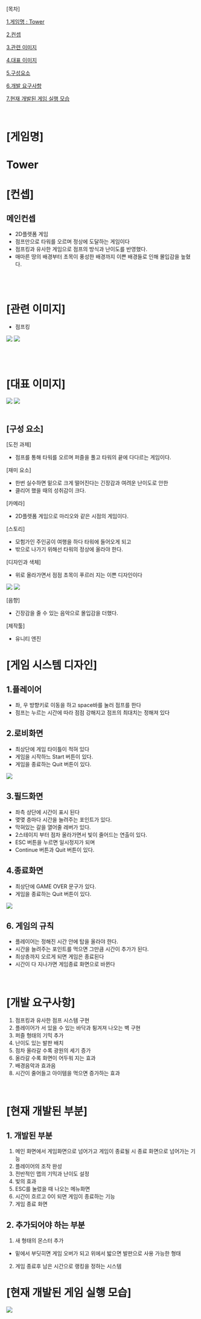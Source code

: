 [목차]

[1.게임명 : Tower ](#게임명)

[2.컨셉](#컨셉)

[3.관련 이미지](#관련-이미지)

[4.대표 이미지](#대표-이미지)

[5.구성요소](#구성-요소)

[6.개발 요구사항](#개발-요구사항)

[7.현재 개발된 게임 실행 모습](#현재-개발된-게임-실행-모습)

<br>

# [게임명]

# Tower

# [컨셉]

## 메인컨셉 
- 2D플렛폼 게임
- 점프만으로 타워를 오르며 정상에 도달하는 게임이다
- 점프킹과 유사한 게임으로 점프의 방식과 난이도를 반영했다.
- 매마른 땅의 배경부터 초목이 풍성한 배경까지 이쁜 배경들로 인해 몰입감을 높혔다.

<br><br>
# [관련 이미지]
- 점프킹

<img src="./img/관련이미지1.jpg">
<img src="./img/관련이미지2.jpg">

<br><br>
# [대표 이미지]

<img src="./img/대표이미지1.jpg">
<img src="./img/대표이미지2.jpg">
<br><br>


## [구성 요소]

[도전 과제]
- 점프를 통해 타워를 오르며 퍼즐을 풀고 타워의 끝에 다다르는 게임이다.

[재미 요소]
- 한번 실수하면 밑으로 크게 떨어진다는 긴장감과 여려운 난이도로 안한
- 클리어 했을 때의 성취감이 크다.

[카메라]  
- 2D플렛폼 게임으로 마리오와 같은 시점의 게임이다.

[스토리]
- 모험가인 주인공이 여행을 하다 타워에 들어오게 되고
- 밖으로 나가기 위해선 타워의 정상에 올라야 한다.

[디자인과 색체]
- 위로 올라가면서 점점 초목이 푸르러 지는 이쁜 디자인이다

<img src="./img/어두움.PNG">
<img src="./img/밝아짐.PNG">

[음향]  
- 긴장감을 줄 수 있는 음악으로 몰입감을 더했다.

[제작툴] 
- 유니티 엔진

# [게임 시스템 디자인]

## 1.플레이어

- 좌, 우 방향키로 이동을 하고 space바를 눌러 점프를 한다
- 점프는 누르는 시간에 따라 점점 강해지고 점프의 최대치는 정해져 있다

## 2.로비화면

- 최상단에 게임 타이틀이 적혀 있다
- 게임을 시작하느 Start 버튼이 있다. 
- 게임을 종료하는 Quit 버튼이 있다.

<img src="./img/메인화면.PNG">



## 3.필드화면

- 좌측 상단에 시간이 표시 된다
- 몆몆 층마다 시간을 늘려주는 포인트가 있다.
- 막혀있는 갈을 열어줄 레버가 있다.
- 2스테이지 부터 점차 올라가면서 빛이 줄어드는 연출이 있다.
- ESC 버튼을 누르면 일시정지가 되며
- Continue 버튼과 Quit 버튼이 있다.

## 4.종료화면

- 최상단에 GAME OVER 문구가 있다.
- 게임을 종료하는 Quit 버튼이 있다.

<img src="./img/종료화면.PNG">

<br>

## 6. 게임의 규칙

- 플레이어는 정해진 시간 안에 탑을 올라야 한다.
- 시간을 늘려주는 포인트를 먹으면 그만큼 시간이 추가가 된다.
- 최상층까지 오르게 되면 게임은 종료된다
- 시간이 다 지나가면 게임종료 화면으로 바뀐다

<br>

# [개발 요구사항]

1. 점프킹과 유사한 점프 시스템 구현
2. 플레이어가 서 있을 수 있는 바닥과 튕겨져 나오는 벽 구현
3. 퍼즐 형태의 기믹 추가
4. 난이도 있는 발판 배치
5. 점차 올라갈 수록 광원의 세기 증가
6. 올라갈 수록 화면이 어두워 지는 효과
7. 배경음악과 효과음
8. 시간이 줄어들고 아이템을 먹으면 증가하는 효과

<br>


# [현재 개발된 부분]
## 1. 개발된 부분

1. 메인 화면에서 게임화면으로 넘어가고 게임이 종료될 시 종료 화면으로 넘어가는 기능
2. 플레이어의 조작 완성
3. 전반적인 맵의 기믹과 난이도 설정
4. 빛의 효과
5. ESC를 눌렀을 때 나오는 메뉴화면
6. 시간이 흐르고 0이 되면 게임이 종료하는 기능
7. 게임 종료 화면

## 2. 추가되어야 하는 부분

1. 새 형태의 몬스터 추가
 - 밑에서 부딧히면 게임 오버가 되고 위에서 밟으면 발판으로 사용 가능한 형태
2. 게임 종료후 남은 시간으로 랭킹을 정하는 시스템


# [현재 개발된 게임 실행 모습]

<img src="./img/게임화면.mp4">
